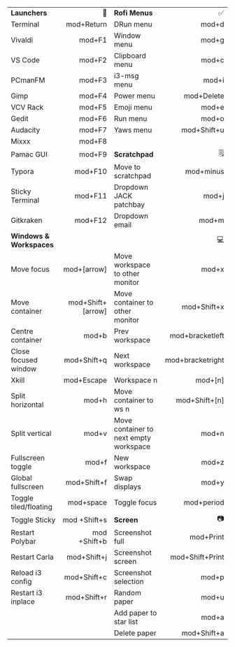 
|                          |                   |                                        |                  |
| :----------------------- | ----------------: | :------------------------------------- | ---------------: |
| **Launchers**            |                 🚀 | **Rofi Menus**                         |                ✅ |
| Terminal                 |        mod+Return | DRun menu                              |            mod+d |
| Vivaldi                  |            mod+F1 | Window menu                            |            mod+g |
| VS Code                  |            mod+F2 | Clipboard menu                         |            mod+c |
| PCmanFM                  |            mod+F3 | i3-msg menu                            |            mod+i |
| Gimp                     |            mod+F4 | Power menu                             |       mod+Delete |
| VCV Rack                 |            mod+F5 | Emoji menu                             |            mod+e |
| Gedit                    |            mod+F6 | Run menu                               |            mod+o |
| Audacity                 |            mod+F7 | Yaws menu                              |      mod+Shift+u |
| Mixxx                    |            mod+F8 |||
| Pamac GUI                |            mod+F9 | **Scratchpad**                         |                🗒 |
| Typora |           mod+F10 | Move to scratchpad                     |        mod+minus |
| Sticky Terminal          |           mod+F11 | Dropdown JACK patchbay                 |            mod+j |
| Gitkraken                |           mod+F12 | Dropdown email                         |            mod+m |
| **Windows & Workspaces** |                   |                                        |                💻 |
| Move focus               |       mod+[arrow] | Move workspace to other monitor        |            mod+x |
| Move container           | mod+Shift+[arrow] | Move container to other monitor        |      mod+Shift+x |
| Centre container         | mod+b             | Prev workspace                         | mod+bracketleft  |
| Close focused window     |       mod+Shift+q | Next workspace                         | mod+bracketright |
| Xkill                    |        mod+Escape | Workspace n                            |          mod+[n] |
| Split horizontal         |             mod+h | Move container to ws n                 |    mod+Shift+[n] |
| Split vertical           |             mod+v | Move container to next empty workspace |            mod+n |
| Fullscreen toggle        |             mod+f | New workspace                          |            mod+z |
| Global fullscreen        |       mod+Shift+f | Swap displays                          |            mod+y |
| Toggle tiled/floating    |         mod+space | Toggle focus | mod+period |
| Toggle Sticky            |      mod +Shift+s | **Screen** | 📷 |
| Restart Polybar          |      mod +Shift+b | Screenshot full                        |        mod+Print |
| Restart Carla | mod+Shift+j | Screenshot screen            | mod+Shift+Print |
| Reload i3 config         |       mod+Shift+c | Screenshot selection                   |            mod+p |
| Restart i3 inplace       |       mod+Shift+r | Random paper                           |            mod+u |
|          |        | Add paper to star list                 |            mod+a |
|                          |                   | Delete paper                           |      mod+Shift+a |
